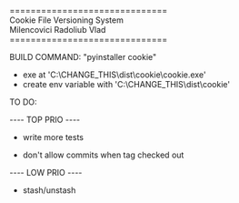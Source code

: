 ==============================</br>
Cookie File Versioning System</br>
  Milencovici Radoliub Vlad</br>
==============================</br>

BUILD COMMAND: "pyinstaller cookie"
  - exe at 'C:\CHANGE_THIS\dist\cookie\cookie.exe'
  - create env variable with 'C:\CHANGE_THIS\dist\cookie'

TO DO:

---- TOP PRIO ----

- write more tests

- don't allow commits when tag checked out

---- LOW PRIO ----

- stash/unstash